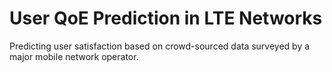 # User QoE Prediction in LTE Networks
Predicting user satisfaction based on crowd-sourced data surveyed by a major mobile network operator.
